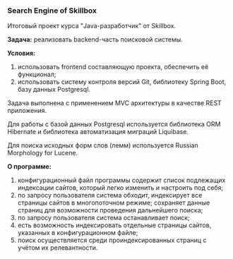 ### Search Engine of Skillbox
Итоговый проект курса "Java-разработчик" от Skillbox.

**Задача:** реализовать backend-часть поисковой системы.

**Условия:** 
1. использовать frontend составляющую проекта, обеспечить её функционал;
2. использовать систему контроля версий Git, библиотеку Spring Boot, базу данных Postgresql.

Задача выполнена с применением MVC архитектуры в качестве REST приложения.

Для работы с базой данных Postgresql используется библиотека ORM Hibernate и библиотека автоматизация миграций Liquibase.

Для поиска исходных форм слов (лемм) используется Russian Morphology for Lucene.

**О программе:**
1. конфигурационный файл программы содержит список подлежащих индексации сайтов, который легко изменить и настроить под себя;
2. по запросу пользователя система обходит,
индексирует все страницы сайтов в многопоточном режиме;
сохраняет данные страниц для возможности проведения дальнейшего поиска;
3. по запросу пользователя система останавливает поиск;
4. есть возможность индексировать отдельные страницы сайтов,
 указанных в конфигурационном файле;
5. поиск осуществляется среди проиндексированных страниц с учётом их релевантности.
